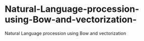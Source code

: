 # Natural-Language-procession-using-Bow-and-vectorization-
Natural Language procession using Bow and vectorization 
